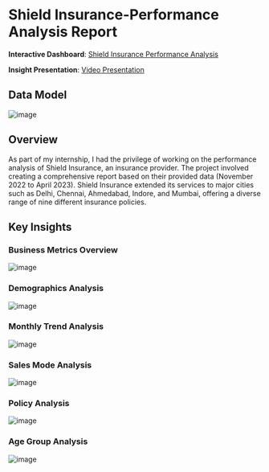 # Shield Insurance-Performance Analysis Report


**Interactive Dashboard**: [Shield Insurance Performance Analysis ](https://app.powerbi.com/view?r=eyJrIjoiZTk5YWQ0ZDktMWJiMi00NDRjLTg3NTUtMTk5NThmNTVmYzBiIiwidCI6ImM2ZTU0OWIzLTVmNDUtNDAzMi1hYWU5LWQ0MjQ0ZGM1YjJjNCJ9)

**Insight Presentation**: [Video Presentation](https://drive.google.com/file/d/16oTUHXoU5rEZHP7I3WVOOJ7Cf1td9DZy/view?usp=sharing)

## Data Model
![image](https://github.com/Rejithadas/Performance_Data_Analysis-Power-BI/assets/101463488/fcd8fe8c-3342-41be-b7c7-3a4958257fd5)

## Overview
As part of my internship, I had the privilege of working on the performance analysis of Shield Insurance, an insurance provider. The project involved creating a comprehensive report based on their provided data (November 2022 to April 2023). Shield Insurance extended its services to major cities such as Delhi, Chennai, Ahmedabad, Indore, and Mumbai, offering a diverse range of nine different insurance policies.

## Key Insights
### Business Metrics Overview 
![image](https://github.com/Rejithadas/Shield-Insurance-Performance-Analysis/assets/101463488/64369d7a-13a3-467d-946c-ead843944e1b)

### Demographics Analysis 
![image](https://github.com/Rejithadas/Shield-Insurance-Performance-Analysis/assets/101463488/f638e045-2d0d-4d2d-9c27-c1bd381bda8f)

### Monthly Trend Analysis
![image](https://github.com/Rejithadas/Shield-Insurance-Performance-Analysis/assets/101463488/0cec98a6-27d1-4b17-b1c5-5c09b93952c1)

### Sales Mode Analysis
![image](https://github.com/Rejithadas/Shield-Insurance-Performance-Analysis/assets/101463488/39cbf835-2af9-412c-97b3-5aae0a19d8e2)

### Policy Analysis
![image](https://github.com/Rejithadas/Shield-Insurance-Performance-Analysis/assets/101463488/77a78b1b-91dc-4133-aa13-c25b6cf8d9c1)

### Age Group Analysis
![image](https://github.com/Rejithadas/Shield-Insurance-Performance-Analysis/assets/101463488/018a447a-d2db-460f-8876-46674a8ca47c)



